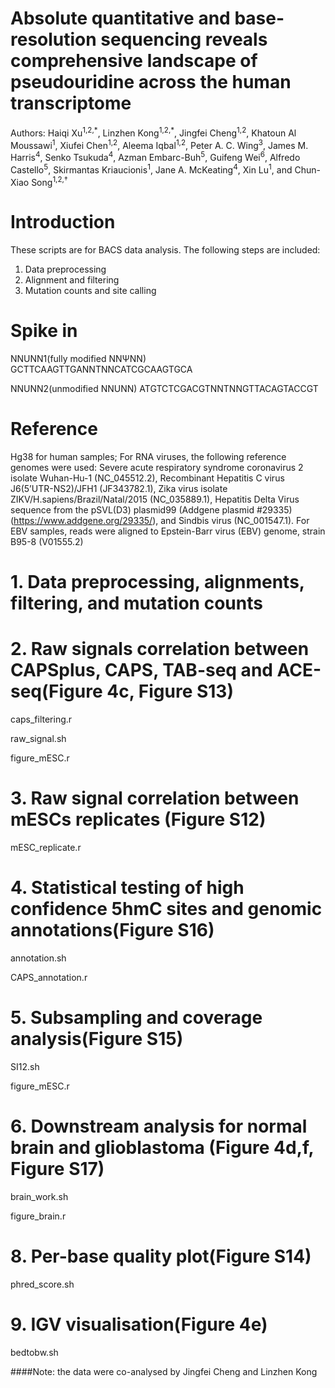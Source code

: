 # Absolute quantitative and base-resolution sequencing reveals comprehensive landscape of pseudouridine across the human transcriptome

Authors: Haiqi Xu<sup>1,2,\*</sup>, Linzhen Kong<sup>1,2,\*</sup>, Jingfei Cheng<sup>1,2</sup>, Khatoun Al Moussawi<sup>1</sup>, Xiufei Chen<sup>1,2</sup>, Aleema Iqbal<sup>1,2</sup>, Peter A. C. Wing<sup>3</sup>, James M. Harris<sup>4</sup>, Senko Tsukuda<sup>4</sup>, Azman Embarc-Buh<sup>5</sup>, Guifeng Wei<sup>6</sup>, Alfredo Castello<sup>5</sup>, Skirmantas Kriaucionis<sup>1</sup>, Jane A. McKeating<sup>4</sup>, Xin Lu<sup>1</sup>, and Chun-Xiao Song<sup>1,2,†</sup>

# Introduction
These scripts are for BACS data analysis. The following steps are included:
1. Data preprocessing
2. Alignment and filtering
3. Mutation counts and site calling

# Spike in
NNUNN1(fully modified NNΨNN)
GCTTCAAGTTGANNTNNCATCGCAAGTGCA

NNUNN2(unmodified NNUNN)
ATGTCTCGACGTNNTNNGTTACAGTACCGT

# Reference
Hg38 for human samples; 
For RNA viruses, the following reference genomes were used: Severe acute respiratory syndrome coronavirus 2 isolate Wuhan-Hu-1 (NC_045512.2), Recombinant Hepatitis C virus J6(5’UTR-NS2)/JFH1 (JF343782.1), Zika virus isolate ZIKV/H.sapiens/Brazil/Natal/2015 (NC_035889.1), Hepatitis Delta Virus sequence from the pSVL(D3) plasmid99 (Addgene plasmid #29335) (https://www.addgene.org/29335/), and Sindbis virus (NC_001547.1). For EBV samples, reads were aligned to Epstein-Barr virus (EBV) genome, strain B95-8 (V01555.2)


# 1. Data preprocessing, alignments, filtering, and mutation counts



# 2. Raw signals correlation between CAPSplus, CAPS, TAB-seq and ACE-seq(Figure 4c, Figure S13)
caps_filtering.r

raw_signal.sh

figure_mESC.r

# 3. Raw signal correlation between mESCs replicates (Figure S12)
mESC_replicate.r

# 4. Statistical testing of high confidence 5hmC sites and genomic annotations(Figure S16)
 annotation.sh
 
 CAPS_annotation.r
 
 # 5. Subsampling and coverage analysis(Figure S15)
  SI12.sh
  
  figure_mESC.r
  
 # 6. Downstream analysis for normal brain and glioblastoma (Figure 4d,f, Figure S17)
 brain_work.sh
 
 figure_brain.r
 
 # 8. Per-base quality plot(Figure S14)
 phred_score.sh
 
 # 9. IGV visualisation(Figure 4e)
 bedtobw.sh
 
 
 ####Note: the data were co-analysed by Jingfei Cheng and Linzhen Kong
  
  
  
  
  
  
